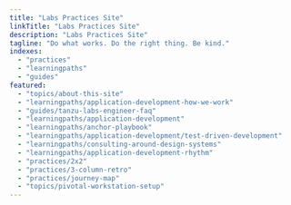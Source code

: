 ```yaml
---
title: "Labs Practices Site"
linkTitle: "Labs Practices Site"
description: "Labs Practices Site"
tagline: "Do what works. Do the right thing. Be kind."
indexes:
  - "practices"
  - "learningpaths"
  - "guides"
featured:
  - "topics/about-this-site"
  - "learningpaths/application-development-how-we-work"
  - "guides/tanzu-labs-engineer-faq"
  - "learningpaths/application-development"
  - "learningpaths/anchor-playbook"
  - "learningpaths/application-development/test-driven-development"
  - "learningpaths/consulting-around-design-systems"
  - "learningpaths/application-development-rhythm"
  - "practices/2x2"
  - "practices/3-column-retro"
  - "practices/journey-map"
  - "topics/pivotal-workstation-setup"
---
```


